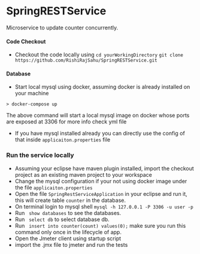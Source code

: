 # SpringRESTService

Microservice to update counter concurrently.

#### Code Checkout
* Checkout the code locally using
`cd yourWorkingDirectory`
`git clone https://github.com/RishiRajSahu/SpringRESTService.git`

#### Database
* Start local mysql using docker, assuming docker is already installed on your machine
```cd yourWorkingDirectory/SpringRESTService
> docker-compose up
```
The above command will start a local mysql image on docker whose ports are exposed at 3306 for more info check yml file

* If you have mysql installed already you can directly use the config of that inside `applicaiton.properties` file

### Run the service locally
* Assuming your eclipse have maven plugin installed, import the checkout project as an existing maven project to your workspace
* Change the mysql configuration if your not using docker image under the file `applicaiton.properties`
* Open the file `SpringRestServiceApplication` in your eclipse and run it, this will create table `counter` in the database.
* On terminal login to mysql shell `mysql -h 127.0.0.1 -P 3306 -u user -p`
* Run ` show databases` to see the databases.
* Run ` select db` to select database db.
* Run ` insert into counter(count) values(0);` make sure you run this command only once in the lifecycle of app.
* Open the Jmeter client using startup script
* import the .jmx file to jmeter and run the tests
